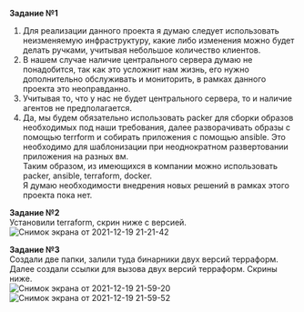 **Задание №1**   
1. Для реализации данного проекта я думаю следует использовать неизменяемую инфраструктуру, какие либо изменения можно будет делать ручками, учитывая небольшое количество клиентов.   
2. В нашем случае наличие центрального сервера думаю не понадобится, так как это усложнит нам жизнь, его нужно дополнительно обслуживать и мониторить, в рамках данного проекта это неоправданно.  
3. Учитывая то, что у нас не будет центрального сервера, то и наличие агентов не предполагается.   
4. Да, мы будем обязательно использовать packer для сборки образов необходимых под наши требования, далее разворачивать образы с помощью terrform и собирать приложения с помощью ansible. Это необходимо для шаблонизации при неоднократном развертовании приложения на разных вм.  
Таким образом, из имеющихся в компании можно использовать packer, ansible, terraform, docker.  
Я думаю необходимости внедрения новых решений в рамках этого проекта пока нет.   
   
**Задание №2**   
Установили terraform, скрин ниже с версией.  
![Снимок экрана от 2021-12-19 21-21-42](https://user-images.githubusercontent.com/87299405/146684430-4dc71e02-cc7e-4ce3-beaf-19ac1d430cde.png)   
   
**Задание №3**  
Создали две папки, залили туда бинарники двух версий терраформ.  
Далее создали ссылки для вызова двух версий терраформ. Скрины ниже.  
![Снимок экрана от 2021-12-19 21-59-20](https://user-images.githubusercontent.com/87299405/146685590-a2dc7e48-bb34-4f7e-a693-113e0202c6b1.png)
![Снимок экрана от 2021-12-19 21-59-52](https://user-images.githubusercontent.com/87299405/146685594-28f79b0e-7b51-424b-9045-497da555b2d8.png)
